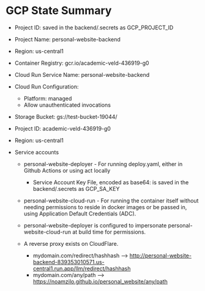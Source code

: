 # GCP State Summary

- Project ID: saved in the backend/.secrets as GCP_PROJECT_ID
- Project Name: personal-website-backend
- Region: us-central1
- Container Registry: gcr.io/academic-veld-436919-g0
- Cloud Run Service Name: personal-website-backend
- Cloud Run Configuration: 
  - Platform: managed
  - Allow unauthenticated invocations
- Storage Bucket: gs://test-bucket-19044/

- Project ID: academic-veld-436919-g0
- Region: us-central1
- Service accounts
  - personal-website-deployer - For running deploy.yaml, either in Github Actions or using act locally
    - Service Account Key File, encoded as base64: is saved in the backend/.secrets as GCP_SA_KEY
  - personal-website-cloud-run - For running the container itself without needing permissions to reside in docker images or be passed in, using Application Default Credentials (ADC).
  - personal-website-deployer is configured to impersonate personal-website-cloud-run at build time for permissions. 


  - A reverse proxy exists on CloudFlare. 
  	- mydomain.com/redirect/hashhash --> http://personal-website-backend-839353010571.us-central1.run.app/llm/redirect/hashhash
	- mydomain.com/any/path --> https://noamzilo.github.io/personal_website/any/path

